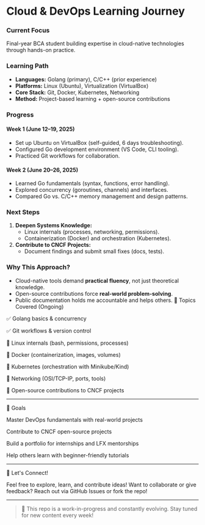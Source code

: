 # **Cloud & DevOps Learning Journey**  

### **Current Focus**  
Final-year BCA student building expertise in cloud-native technologies through hands-on practice.  

### **Learning Path**  
- **Languages:** Golang (primary), C/C++ (prior experience)  
- **Platforms:** Linux (Ubuntu), Virtualization (VirtualBox)  
- **Core Stack:** Git, Docker, Kubernetes, Networking  
- **Method:** Project-based learning + open-source contributions  

### **Progress**  

#### **Week 1 (June 12–19, 2025)**  
- Set up Ubuntu on VirtualBox (self-guided, 6 days troubleshooting).  
- Configured Go development environment (VS Code, CLI tooling).  
- Practiced Git workflows for collaboration.  

#### **Week 2 (June 20–26, 2025)** 
- Learned Go fundamentals (syntax, functions, error handling).  
- Explored concurrency (goroutines, channels) and interfaces.  
- Compared Go vs. C/C++ memory management and design patterns.  

### **Next Steps**  
1. **Deepen Systems Knowledge:**  
   - Linux internals (processes, networking, permissions).  
   - Containerization (Docker) and orchestration (Kubernetes).  
2. **Contribute to CNCF Projects:**  
   - Document findings and submit small fixes (docs, tests).  

### **Why This Approach?**  
- Cloud-native tools demand **practical fluency**, not just theoretical knowledge.  
- Open-source contributions force **real-world problem-solving**.  
- Public documentation holds me accountable and helps others.  🧠 Topics Covered (Ongoing)

✅ Golang basics & concurrency

✅ Git workflows & version control

🔄 Linux internals (bash, permissions, processes)

🔄 Docker (containerization, images, volumes)

🔄 Kubernetes (orchestration with Minikube/Kind)

🔄 Networking (OSI/TCP-IP, ports, tools)

🔄 Open-source contributions to CNCF projects



---

📌 Goals

Master DevOps fundamentals with real-world projects

Contribute to CNCF open-source projects

Build a portfolio for internships and LFX mentorships

Help others learn with beginner-friendly tutorials



---

🤝 Let's Connect!

Feel free to explore, learn, and contribute ideas!
Want to collaborate or give feedback? Reach out via GitHub Issues or fork the repo!


---

> 🚧 This repo is a work-in-progress and constantly evolving. Stay tuned for new content every week!
